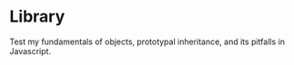 # Library

Test my fundamentals of objects, prototypal inheritance, and its
pitfalls in Javascript.

